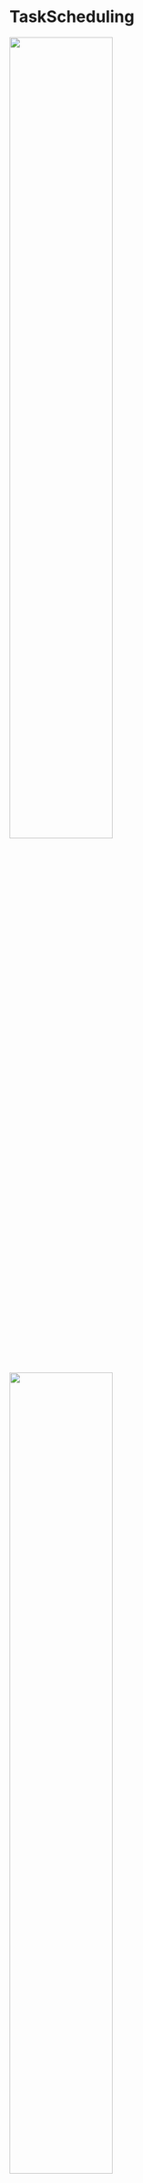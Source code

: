 # TaskScheduling


<img src="https://github.com/snehalpimple/TaskScheduling/blob/main/Slide2.PNG" width=60% height=60%>
<img src="https://github.com/snehalpimple/TaskScheduling/blob/main/Slide3.PNG" width=60% height=60%>
<!-- <img src="https://github.com/snehalpimple/TaskScheduling/blob/main/Slide4.PNG" width=60% height=60%> -->

## Example 1
<img src="https://github.com/snehalpimple/TaskScheduling/blob/main/Slide5.PNG" width=60% height=60%>
<img src="https://github.com/snehalpimple/TaskScheduling/blob/main/Slide6.PNG" width=60% height=60%>
<img src="https://github.com/snehalpimple/TaskScheduling/blob/main/Slide7.PNG" width=60% height=60%>
<img src="https://github.com/snehalpimple/TaskScheduling/blob/main/Slide8.PNG" width=60% height=60%>
<img src="https://github.com/snehalpimple/TaskScheduling/blob/main/Slide9.PNG" width=60% height=60%>
<img src="https://github.com/snehalpimple/TaskScheduling/blob/main/Slide10.PNG" width=60% height=60%>
<img src="https://github.com/snehalpimple/TaskScheduling/blob/main/Slide11.PNG" width=60% height=60%>
<img src="https://github.com/snehalpimple/TaskScheduling/blob/main/Slide12.PNG" width=60% height=60%>

## Example 2
<!-- <img src="https://github.com/snehalpimple/TaskScheduling/blob/main/Slide13.PNG" width=60% height=60%> -->
<img src="https://github.com/snehalpimple/TaskScheduling/blob/main/Slide14.PNG" width=60% height=60%>
<img src="https://github.com/snehalpimple/TaskScheduling/blob/main/Slide15.PNG" width=60% height=60%>
<img src="https://github.com/snehalpimple/TaskScheduling/blob/main/Slide16.PNG" width=60% height=60%>
<img src="https://github.com/snehalpimple/TaskScheduling/blob/main/Slide17.PNG" width=60% height=60%>
<img src="https://github.com/snehalpimple/TaskScheduling/blob/main/Slide18.PNG" width=60% height=60%>
<img src="https://github.com/snehalpimple/TaskScheduling/blob/main/Slide19.PNG" width=60% height=60%>
<img src="https://github.com/snehalpimple/TaskScheduling/blob/main/Slide20.PNG" width=60% height=60%>
<img src="https://github.com/snehalpimple/TaskScheduling/blob/main/Slide21.PNG" width=60% height=60%>

## Example 3
<!-- <img src="https://github.com/snehalpimple/TaskScheduling/blob/main/Slide22.PNG" width=60% height=60%> -->
<img src="https://github.com/snehalpimple/TaskScheduling/blob/main/Slide23.PNG" width=60% height=60%>
<img src="https://github.com/snehalpimple/TaskScheduling/blob/main/Slide24.PNG" width=60% height=60%>
<img src="https://github.com/snehalpimple/TaskScheduling/blob/main/Slide25.PNG" width=60% height=60%>
<img src="https://github.com/snehalpimple/TaskScheduling/blob/main/Slide26.PNG" width=60% height=60%>
<img src="https://github.com/snehalpimple/TaskScheduling/blob/main/Slide27.PNG" width=60% height=60%>
<img src="https://github.com/snehalpimple/TaskScheduling/blob/main/Slide28.PNG" width=60% height=60%>
<img src="https://github.com/snehalpimple/TaskScheduling/blob/main/Slide29.PNG" width=60% height=60%>
<img src="https://github.com/snehalpimple/TaskScheduling/blob/main/Slide30.PNG" width=60% height=60%>
